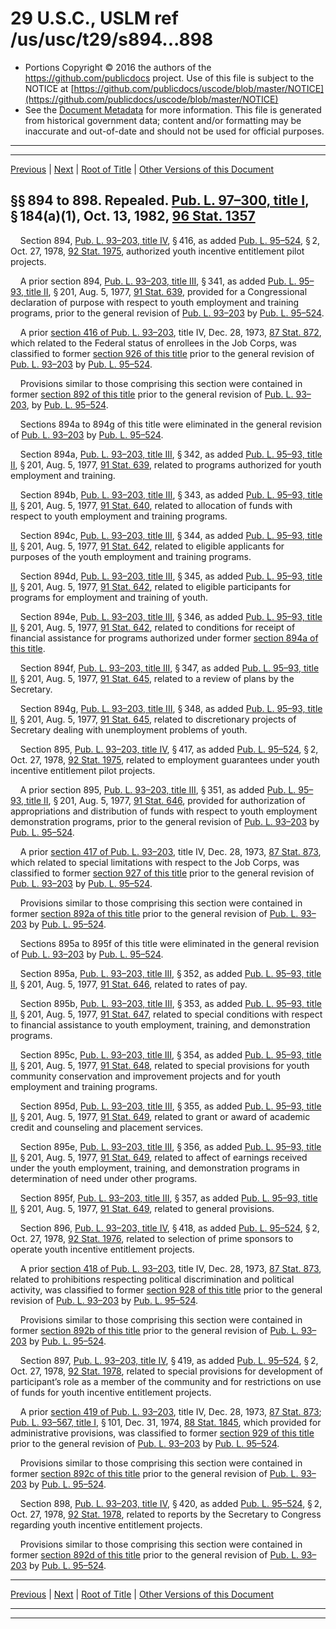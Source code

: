 ---
---

# 29 U.S.C., USLM ref /us/usc/t29/s894...898

* Portions Copyright © 2016 the authors of the https://github.com/publicdocs project.
  Use of this file is subject to the NOTICE at [https://github.com/publicdocs/uscode/blob/master/NOTICE](https://github.com/publicdocs/uscode/blob/master/NOTICE)
* See the [Document Metadata](././../../../../../../..//README.md) for more information.
  This file is generated from historical government data; content and/or formatting may be inaccurate and out-of-date and should not be used for official purposes.

----------
----------

[Previous](./../../../../../../..//us/usc/t29/ch17/schIV/ptA/spt1/m__us_usc_t29_ch17_schIV_ptA_spt1.md) | [Next](./../../../../../../..//us/usc/t29/ch17/schIV/ptA/spt2/m__us_usc_t29_ch17_schIV_ptA_spt2.md) | [Root of Title](./../../../../../../../) | [Other Versions of this Document](https://publicdocs.github.io/go/links?ns=uslm&ref=%2Fus%2Fusc%2Ft29%2Fs894...898)

## §§ 894 to 898. Repealed. [Pub. L. 97–300, title I][/us/pl/97/300/tI], § 184(a)(1), Oct. 13, 1982, [96 Stat. 1357][/us/stat/96/1357]

    Section 894, [Pub. L. 93–203, title IV][/us/pl/93/203/tIV], § 416, as added [Pub. L. 95–524][/us/pl/95/524], § 2, Oct. 27, 1978, [92 Stat. 1975][/us/stat/92/1975], authorized youth incentive entitlement pilot projects.

    A prior section 894, [Pub. L. 93–203, title III][/us/pl/93/203/tIII], § 341, as added [Pub. L. 95–93, title II][/us/pl/95/93/tII], § 201, Aug. 5, 1977, [91 Stat. 639][/us/stat/91/639], provided for a Congressional declaration of purpose with respect to youth employment and training programs, prior to the general revision of [Pub. L. 93–203][/us/pl/93/203] by [Pub. L. 95–524][/us/pl/95/524].

    A prior [section 416 of Pub. L. 93–203][/us/pl/93/203/s416], title IV, Dec. 28, 1973, [87 Stat. 872][/us/stat/87/872], which related to the Federal status of enrollees in the Job Corps, was classified to former [section 926 of this title][/us/usc/t29/s926] prior to the general revision of [Pub. L. 93–203][/us/pl/93/203] by [Pub. L. 95–524][/us/pl/95/524].

    Provisions similar to those comprising this section were contained in former [section 892 of this title][/us/usc/t29/s892] prior to the general revision of [Pub. L. 93–203][/us/pl/93/203], by [Pub. L. 95–524][/us/pl/95/524].

    Sections 894a to 894g of this title were eliminated in the general revision of [Pub. L. 93–203][/us/pl/93/203] by [Pub. L. 95–524][/us/pl/95/524].

    Section 894a, [Pub. L. 93–203, title III][/us/pl/93/203/tIII], § 342, as added [Pub. L. 95–93, title II][/us/pl/95/93/tII], § 201, Aug. 5, 1977, [91 Stat. 639][/us/stat/91/639], related to programs authorized for youth employment and training.

    Section 894b, [Pub. L. 93–203, title III][/us/pl/93/203/tIII], § 343, as added [Pub. L. 95–93, title II][/us/pl/95/93/tII], § 201, Aug. 5, 1977, [91 Stat. 640][/us/stat/91/640], related to allocation of funds with respect to youth employment and training programs.

    Section 894c, [Pub. L. 93–203, title III][/us/pl/93/203/tIII], § 344, as added [Pub. L. 95–93, title II][/us/pl/95/93/tII], § 201, Aug. 5, 1977, [91 Stat. 642][/us/stat/91/642], related to eligible applicants for purposes of the youth employment and training programs.

    Section 894d, [Pub. L. 93–203, title III][/us/pl/93/203/tIII], § 345, as added [Pub. L. 95–93, title II][/us/pl/95/93/tII], § 201, Aug. 5, 1977, [91 Stat. 642][/us/stat/91/642], related to eligible participants for programs for employment and training of youth.

    Section 894e, [Pub. L. 93–203, title III][/us/pl/93/203/tIII], § 346, as added [Pub. L. 95–93, title II][/us/pl/95/93/tII], § 201, Aug. 5, 1977, [91 Stat. 642][/us/stat/91/642], related to conditions for receipt of financial assistance for programs authorized under former [section 894a of this title][/us/usc/t29/s894a].

    Section 894f, [Pub. L. 93–203, title III][/us/pl/93/203/tIII], § 347, as added [Pub. L. 95–93, title II][/us/pl/95/93/tII], § 201, Aug. 5, 1977, [91 Stat. 645][/us/stat/91/645], related to a review of plans by the Secretary.

    Section 894g, [Pub. L. 93–203, title III][/us/pl/93/203/tIII], § 348, as added [Pub. L. 95–93, title II][/us/pl/95/93/tII], § 201, Aug. 5, 1977, [91 Stat. 645][/us/stat/91/645], related to discretionary proj­ects of Secretary dealing with unemployment problems of youth.

    Section 895, [Pub. L. 93–203, title IV][/us/pl/93/203/tIV], § 417, as added [Pub. L. 95–524][/us/pl/95/524], § 2, Oct. 27, 1978, [92 Stat. 1975][/us/stat/92/1975], related to employment guarantees under youth incentive en­titlement pilot projects.

    A prior section 895, [Pub. L. 93–203, title III][/us/pl/93/203/tIII], § 351, as added [Pub. L. 95–93, title II][/us/pl/95/93/tII], § 201, Aug. 5, 1977, [91 Stat. 646][/us/stat/91/646], provided for authorization of appropriations and distribution of funds with respect to youth employment demonstration programs, prior to the general revision of [Pub. L. 93–203][/us/pl/93/203] by [Pub. L. 95–524][/us/pl/95/524].

    A prior [section 417 of Pub. L. 93–203][/us/pl/93/203/s417], title IV, Dec. 28, 1973, [87 Stat. 873][/us/stat/87/873], which related to special limitations with respect to the Job Corps, was classified to former [section 927 of this title][/us/usc/t29/s927] prior to the general revision of [Pub. L. 93–203][/us/pl/93/203] by [Pub. L. 95–524][/us/pl/95/524].

    Provisions similar to those comprising this section were contained in former [section 892a of this title][/us/usc/t29/s892a] prior to the general revision of [Pub. L. 93–203][/us/pl/93/203] by [Pub. L. 95–524][/us/pl/95/524].

    Sections 895a to 895f of this title were eliminated in the general revision of [Pub. L. 93–203][/us/pl/93/203] by [Pub. L. 95–524][/us/pl/95/524].

    Section 895a, [Pub. L. 93–203, title III][/us/pl/93/203/tIII], § 352, as added [Pub. L. 95–93, title II][/us/pl/95/93/tII], § 201, Aug. 5, 1977, [91 Stat. 646][/us/stat/91/646], related to rates of pay.

    Section 895b, [Pub. L. 93–203, title III][/us/pl/93/203/tIII], § 353, as added [Pub. L. 95–93, title II][/us/pl/95/93/tII], § 201, Aug. 5, 1977, [91 Stat. 647][/us/stat/91/647], related to special conditions with respect to financial assistance to youth employment, training, and demonstration programs.

    Section 895c, [Pub. L. 93–203, title III][/us/pl/93/203/tIII], § 354, as added [Pub. L. 95–93, title II][/us/pl/95/93/tII], § 201, Aug. 5, 1977, [91 Stat. 648][/us/stat/91/648], related to special provisions for youth community conservation and improvement projects and for youth employment and training programs.

    Section 895d, [Pub. L. 93–203, title III][/us/pl/93/203/tIII], § 355, as added [Pub. L. 95–93, title II][/us/pl/95/93/tII], § 201, Aug. 5, 1977, [91 Stat. 649][/us/stat/91/649], related to grant or award of academic credit and counseling and placement services.

    Section 895e, [Pub. L. 93–203, title III][/us/pl/93/203/tIII], § 356, as added [Pub. L. 95–93, title II][/us/pl/95/93/tII], § 201, Aug. 5, 1977, [91 Stat. 649][/us/stat/91/649], related to affect of earnings received under the youth employment, training, and demonstration programs in determination of need under other programs.

    Section 895f, [Pub. L. 93–203, title III][/us/pl/93/203/tIII], § 357, as added [Pub. L. 95–93, title II][/us/pl/95/93/tII], § 201, Aug. 5, 1977, [91 Stat. 649][/us/stat/91/649], related to general provisions.

    Section 896, [Pub. L. 93–203, title IV][/us/pl/93/203/tIV], § 418, as added [Pub. L. 95–524][/us/pl/95/524], § 2, Oct. 27, 1978, [92 Stat. 1976][/us/stat/92/1976], related to selection of prime sponsors to operate youth incentive en­titlement projects.

    A prior [section 418 of Pub. L. 93–203][/us/pl/93/203/s418], title IV, Dec. 28, 1973, [87 Stat. 873][/us/stat/87/873], related to prohibitions respecting political discrimination and political activity, was classified to former [section 928 of this title][/us/usc/t29/s928] prior to the general revision of [Pub. L. 93–203][/us/pl/93/203] by [Pub. L. 95–524][/us/pl/95/524].

    Provisions similar to those comprising this section were contained in former [section 892b of this title][/us/usc/t29/s892b] prior to the general revision of [Pub. L. 93–203][/us/pl/93/203] by [Pub. L. 95–524][/us/pl/95/524].

    Section 897, [Pub. L. 93–203, title IV][/us/pl/93/203/tIV], § 419, as added [Pub. L. 95–524][/us/pl/95/524], § 2, Oct. 27, 1978, [92 Stat. 1978][/us/stat/92/1978], related to special provisions for development of participant’s role as a member of the community and for restrictions on use of funds for youth incentive entitlement projects.

    A prior [section 419 of Pub. L. 93–203][/us/pl/93/203/s419], title IV, Dec. 28, 1973, [87 Stat. 873][/us/stat/87/873]; [Pub. L. 93–567, title I][/us/pl/93/567/tI], § 101, Dec. 31, 1974, [88 Stat. 1845][/us/stat/88/1845], which provided for administrative provisions, was classified to former [section 929 of this title][/us/usc/t29/s929] prior to the general revision of [Pub. L. 93–203][/us/pl/93/203] by [Pub. L. 95–524][/us/pl/95/524].

    Provisions similar to those comprising this section were contained in former [section 892c of this title][/us/usc/t29/s892c] prior to the general revision of [Pub. L. 93–203][/us/pl/93/203] by [Pub. L. 95–524][/us/pl/95/524].

    Section 898, [Pub. L. 93–203, title IV][/us/pl/93/203/tIV], § 420, as added [Pub. L. 95–524][/us/pl/95/524], § 2, Oct. 27, 1978, [92 Stat. 1978][/us/stat/92/1978], related to reports by the Secretary to Congress regarding youth incentive entitlement projects.

    Provisions similar to those comprising this section were contained in former [section 892d of this title][/us/usc/t29/s892d] prior to the general revision of [Pub. L. 93–203][/us/pl/93/203] by [Pub. L. 95–524][/us/pl/95/524].

----------

[Previous](./../../../../../../..//us/usc/t29/ch17/schIV/ptA/spt1/m__us_usc_t29_ch17_schIV_ptA_spt1.md) | [Next](./../../../../../../..//us/usc/t29/ch17/schIV/ptA/spt2/m__us_usc_t29_ch17_schIV_ptA_spt2.md) | [Root of Title](./../../../../../../../) | [Other Versions of this Document](https://publicdocs.github.io/go/links?ns=uslm&ref=%2Fus%2Fusc%2Ft29%2Fs894...898)

----------
----------

[/us/pl/97/300/tI]: https://publicdocs.github.io/go/links?ns=uslm&ref=%2Fus%2Fpl%2F97%2F300%2FtI
[/us/stat/96/1357]: https://publicdocs.github.io/go/links?ns=uslm&ref=%2Fus%2Fstat%2F96%2F1357
[/us/pl/93/203/tIV]: https://publicdocs.github.io/go/links?ns=uslm&ref=%2Fus%2Fpl%2F93%2F203%2FtIV
[/us/pl/95/524]: https://publicdocs.github.io/go/links?ns=uslm&ref=%2Fus%2Fpl%2F95%2F524
[/us/stat/92/1975]: https://publicdocs.github.io/go/links?ns=uslm&ref=%2Fus%2Fstat%2F92%2F1975
[/us/pl/93/203/tIII]: https://publicdocs.github.io/go/links?ns=uslm&ref=%2Fus%2Fpl%2F93%2F203%2FtIII
[/us/pl/95/93/tII]: https://publicdocs.github.io/go/links?ns=uslm&ref=%2Fus%2Fpl%2F95%2F93%2FtII
[/us/stat/91/639]: https://publicdocs.github.io/go/links?ns=uslm&ref=%2Fus%2Fstat%2F91%2F639
[/us/pl/93/203]: https://publicdocs.github.io/go/links?ns=uslm&ref=%2Fus%2Fpl%2F93%2F203
[/us/pl/95/524]: https://publicdocs.github.io/go/links?ns=uslm&ref=%2Fus%2Fpl%2F95%2F524
[/us/pl/93/203/s416]: https://publicdocs.github.io/go/links?ns=uslm&ref=%2Fus%2Fpl%2F93%2F203%2Fs416
[/us/stat/87/872]: https://publicdocs.github.io/go/links?ns=uslm&ref=%2Fus%2Fstat%2F87%2F872
[/us/usc/t29/s926]: https://publicdocs.github.io/go/links?ns=uslm&ref=%2Fus%2Fusc%2Ft29%2Fs926
[/us/pl/93/203]: https://publicdocs.github.io/go/links?ns=uslm&ref=%2Fus%2Fpl%2F93%2F203
[/us/pl/95/524]: https://publicdocs.github.io/go/links?ns=uslm&ref=%2Fus%2Fpl%2F95%2F524
[/us/usc/t29/s892]: https://publicdocs.github.io/go/links?ns=uslm&ref=%2Fus%2Fusc%2Ft29%2Fs892
[/us/pl/93/203]: https://publicdocs.github.io/go/links?ns=uslm&ref=%2Fus%2Fpl%2F93%2F203
[/us/pl/95/524]: https://publicdocs.github.io/go/links?ns=uslm&ref=%2Fus%2Fpl%2F95%2F524
[/us/pl/93/203]: https://publicdocs.github.io/go/links?ns=uslm&ref=%2Fus%2Fpl%2F93%2F203
[/us/pl/95/524]: https://publicdocs.github.io/go/links?ns=uslm&ref=%2Fus%2Fpl%2F95%2F524
[/us/pl/93/203/tIII]: https://publicdocs.github.io/go/links?ns=uslm&ref=%2Fus%2Fpl%2F93%2F203%2FtIII
[/us/pl/95/93/tII]: https://publicdocs.github.io/go/links?ns=uslm&ref=%2Fus%2Fpl%2F95%2F93%2FtII
[/us/stat/91/639]: https://publicdocs.github.io/go/links?ns=uslm&ref=%2Fus%2Fstat%2F91%2F639
[/us/pl/93/203/tIII]: https://publicdocs.github.io/go/links?ns=uslm&ref=%2Fus%2Fpl%2F93%2F203%2FtIII
[/us/pl/95/93/tII]: https://publicdocs.github.io/go/links?ns=uslm&ref=%2Fus%2Fpl%2F95%2F93%2FtII
[/us/stat/91/640]: https://publicdocs.github.io/go/links?ns=uslm&ref=%2Fus%2Fstat%2F91%2F640
[/us/pl/93/203/tIII]: https://publicdocs.github.io/go/links?ns=uslm&ref=%2Fus%2Fpl%2F93%2F203%2FtIII
[/us/pl/95/93/tII]: https://publicdocs.github.io/go/links?ns=uslm&ref=%2Fus%2Fpl%2F95%2F93%2FtII
[/us/stat/91/642]: https://publicdocs.github.io/go/links?ns=uslm&ref=%2Fus%2Fstat%2F91%2F642
[/us/pl/93/203/tIII]: https://publicdocs.github.io/go/links?ns=uslm&ref=%2Fus%2Fpl%2F93%2F203%2FtIII
[/us/pl/95/93/tII]: https://publicdocs.github.io/go/links?ns=uslm&ref=%2Fus%2Fpl%2F95%2F93%2FtII
[/us/stat/91/642]: https://publicdocs.github.io/go/links?ns=uslm&ref=%2Fus%2Fstat%2F91%2F642
[/us/pl/93/203/tIII]: https://publicdocs.github.io/go/links?ns=uslm&ref=%2Fus%2Fpl%2F93%2F203%2FtIII
[/us/pl/95/93/tII]: https://publicdocs.github.io/go/links?ns=uslm&ref=%2Fus%2Fpl%2F95%2F93%2FtII
[/us/stat/91/642]: https://publicdocs.github.io/go/links?ns=uslm&ref=%2Fus%2Fstat%2F91%2F642
[/us/usc/t29/s894a]: https://publicdocs.github.io/go/links?ns=uslm&ref=%2Fus%2Fusc%2Ft29%2Fs894a
[/us/pl/93/203/tIII]: https://publicdocs.github.io/go/links?ns=uslm&ref=%2Fus%2Fpl%2F93%2F203%2FtIII
[/us/pl/95/93/tII]: https://publicdocs.github.io/go/links?ns=uslm&ref=%2Fus%2Fpl%2F95%2F93%2FtII
[/us/stat/91/645]: https://publicdocs.github.io/go/links?ns=uslm&ref=%2Fus%2Fstat%2F91%2F645
[/us/pl/93/203/tIII]: https://publicdocs.github.io/go/links?ns=uslm&ref=%2Fus%2Fpl%2F93%2F203%2FtIII
[/us/pl/95/93/tII]: https://publicdocs.github.io/go/links?ns=uslm&ref=%2Fus%2Fpl%2F95%2F93%2FtII
[/us/stat/91/645]: https://publicdocs.github.io/go/links?ns=uslm&ref=%2Fus%2Fstat%2F91%2F645
[/us/pl/93/203/tIV]: https://publicdocs.github.io/go/links?ns=uslm&ref=%2Fus%2Fpl%2F93%2F203%2FtIV
[/us/pl/95/524]: https://publicdocs.github.io/go/links?ns=uslm&ref=%2Fus%2Fpl%2F95%2F524
[/us/stat/92/1975]: https://publicdocs.github.io/go/links?ns=uslm&ref=%2Fus%2Fstat%2F92%2F1975
[/us/pl/93/203/tIII]: https://publicdocs.github.io/go/links?ns=uslm&ref=%2Fus%2Fpl%2F93%2F203%2FtIII
[/us/pl/95/93/tII]: https://publicdocs.github.io/go/links?ns=uslm&ref=%2Fus%2Fpl%2F95%2F93%2FtII
[/us/stat/91/646]: https://publicdocs.github.io/go/links?ns=uslm&ref=%2Fus%2Fstat%2F91%2F646
[/us/pl/93/203]: https://publicdocs.github.io/go/links?ns=uslm&ref=%2Fus%2Fpl%2F93%2F203
[/us/pl/95/524]: https://publicdocs.github.io/go/links?ns=uslm&ref=%2Fus%2Fpl%2F95%2F524
[/us/pl/93/203/s417]: https://publicdocs.github.io/go/links?ns=uslm&ref=%2Fus%2Fpl%2F93%2F203%2Fs417
[/us/stat/87/873]: https://publicdocs.github.io/go/links?ns=uslm&ref=%2Fus%2Fstat%2F87%2F873
[/us/usc/t29/s927]: https://publicdocs.github.io/go/links?ns=uslm&ref=%2Fus%2Fusc%2Ft29%2Fs927
[/us/pl/93/203]: https://publicdocs.github.io/go/links?ns=uslm&ref=%2Fus%2Fpl%2F93%2F203
[/us/pl/95/524]: https://publicdocs.github.io/go/links?ns=uslm&ref=%2Fus%2Fpl%2F95%2F524
[/us/usc/t29/s892a]: https://publicdocs.github.io/go/links?ns=uslm&ref=%2Fus%2Fusc%2Ft29%2Fs892a
[/us/pl/93/203]: https://publicdocs.github.io/go/links?ns=uslm&ref=%2Fus%2Fpl%2F93%2F203
[/us/pl/95/524]: https://publicdocs.github.io/go/links?ns=uslm&ref=%2Fus%2Fpl%2F95%2F524
[/us/pl/93/203]: https://publicdocs.github.io/go/links?ns=uslm&ref=%2Fus%2Fpl%2F93%2F203
[/us/pl/95/524]: https://publicdocs.github.io/go/links?ns=uslm&ref=%2Fus%2Fpl%2F95%2F524
[/us/pl/93/203/tIII]: https://publicdocs.github.io/go/links?ns=uslm&ref=%2Fus%2Fpl%2F93%2F203%2FtIII
[/us/pl/95/93/tII]: https://publicdocs.github.io/go/links?ns=uslm&ref=%2Fus%2Fpl%2F95%2F93%2FtII
[/us/stat/91/646]: https://publicdocs.github.io/go/links?ns=uslm&ref=%2Fus%2Fstat%2F91%2F646
[/us/pl/93/203/tIII]: https://publicdocs.github.io/go/links?ns=uslm&ref=%2Fus%2Fpl%2F93%2F203%2FtIII
[/us/pl/95/93/tII]: https://publicdocs.github.io/go/links?ns=uslm&ref=%2Fus%2Fpl%2F95%2F93%2FtII
[/us/stat/91/647]: https://publicdocs.github.io/go/links?ns=uslm&ref=%2Fus%2Fstat%2F91%2F647
[/us/pl/93/203/tIII]: https://publicdocs.github.io/go/links?ns=uslm&ref=%2Fus%2Fpl%2F93%2F203%2FtIII
[/us/pl/95/93/tII]: https://publicdocs.github.io/go/links?ns=uslm&ref=%2Fus%2Fpl%2F95%2F93%2FtII
[/us/stat/91/648]: https://publicdocs.github.io/go/links?ns=uslm&ref=%2Fus%2Fstat%2F91%2F648
[/us/pl/93/203/tIII]: https://publicdocs.github.io/go/links?ns=uslm&ref=%2Fus%2Fpl%2F93%2F203%2FtIII
[/us/pl/95/93/tII]: https://publicdocs.github.io/go/links?ns=uslm&ref=%2Fus%2Fpl%2F95%2F93%2FtII
[/us/stat/91/649]: https://publicdocs.github.io/go/links?ns=uslm&ref=%2Fus%2Fstat%2F91%2F649
[/us/pl/93/203/tIII]: https://publicdocs.github.io/go/links?ns=uslm&ref=%2Fus%2Fpl%2F93%2F203%2FtIII
[/us/pl/95/93/tII]: https://publicdocs.github.io/go/links?ns=uslm&ref=%2Fus%2Fpl%2F95%2F93%2FtII
[/us/stat/91/649]: https://publicdocs.github.io/go/links?ns=uslm&ref=%2Fus%2Fstat%2F91%2F649
[/us/pl/93/203/tIII]: https://publicdocs.github.io/go/links?ns=uslm&ref=%2Fus%2Fpl%2F93%2F203%2FtIII
[/us/pl/95/93/tII]: https://publicdocs.github.io/go/links?ns=uslm&ref=%2Fus%2Fpl%2F95%2F93%2FtII
[/us/stat/91/649]: https://publicdocs.github.io/go/links?ns=uslm&ref=%2Fus%2Fstat%2F91%2F649
[/us/pl/93/203/tIV]: https://publicdocs.github.io/go/links?ns=uslm&ref=%2Fus%2Fpl%2F93%2F203%2FtIV
[/us/pl/95/524]: https://publicdocs.github.io/go/links?ns=uslm&ref=%2Fus%2Fpl%2F95%2F524
[/us/stat/92/1976]: https://publicdocs.github.io/go/links?ns=uslm&ref=%2Fus%2Fstat%2F92%2F1976
[/us/pl/93/203/s418]: https://publicdocs.github.io/go/links?ns=uslm&ref=%2Fus%2Fpl%2F93%2F203%2Fs418
[/us/stat/87/873]: https://publicdocs.github.io/go/links?ns=uslm&ref=%2Fus%2Fstat%2F87%2F873
[/us/usc/t29/s928]: https://publicdocs.github.io/go/links?ns=uslm&ref=%2Fus%2Fusc%2Ft29%2Fs928
[/us/pl/93/203]: https://publicdocs.github.io/go/links?ns=uslm&ref=%2Fus%2Fpl%2F93%2F203
[/us/pl/95/524]: https://publicdocs.github.io/go/links?ns=uslm&ref=%2Fus%2Fpl%2F95%2F524
[/us/usc/t29/s892b]: https://publicdocs.github.io/go/links?ns=uslm&ref=%2Fus%2Fusc%2Ft29%2Fs892b
[/us/pl/93/203]: https://publicdocs.github.io/go/links?ns=uslm&ref=%2Fus%2Fpl%2F93%2F203
[/us/pl/95/524]: https://publicdocs.github.io/go/links?ns=uslm&ref=%2Fus%2Fpl%2F95%2F524
[/us/pl/93/203/tIV]: https://publicdocs.github.io/go/links?ns=uslm&ref=%2Fus%2Fpl%2F93%2F203%2FtIV
[/us/pl/95/524]: https://publicdocs.github.io/go/links?ns=uslm&ref=%2Fus%2Fpl%2F95%2F524
[/us/stat/92/1978]: https://publicdocs.github.io/go/links?ns=uslm&ref=%2Fus%2Fstat%2F92%2F1978
[/us/pl/93/203/s419]: https://publicdocs.github.io/go/links?ns=uslm&ref=%2Fus%2Fpl%2F93%2F203%2Fs419
[/us/stat/87/873]: https://publicdocs.github.io/go/links?ns=uslm&ref=%2Fus%2Fstat%2F87%2F873
[/us/pl/93/567/tI]: https://publicdocs.github.io/go/links?ns=uslm&ref=%2Fus%2Fpl%2F93%2F567%2FtI
[/us/stat/88/1845]: https://publicdocs.github.io/go/links?ns=uslm&ref=%2Fus%2Fstat%2F88%2F1845
[/us/usc/t29/s929]: https://publicdocs.github.io/go/links?ns=uslm&ref=%2Fus%2Fusc%2Ft29%2Fs929
[/us/pl/93/203]: https://publicdocs.github.io/go/links?ns=uslm&ref=%2Fus%2Fpl%2F93%2F203
[/us/pl/95/524]: https://publicdocs.github.io/go/links?ns=uslm&ref=%2Fus%2Fpl%2F95%2F524
[/us/usc/t29/s892c]: https://publicdocs.github.io/go/links?ns=uslm&ref=%2Fus%2Fusc%2Ft29%2Fs892c
[/us/pl/93/203]: https://publicdocs.github.io/go/links?ns=uslm&ref=%2Fus%2Fpl%2F93%2F203
[/us/pl/95/524]: https://publicdocs.github.io/go/links?ns=uslm&ref=%2Fus%2Fpl%2F95%2F524
[/us/pl/93/203/tIV]: https://publicdocs.github.io/go/links?ns=uslm&ref=%2Fus%2Fpl%2F93%2F203%2FtIV
[/us/pl/95/524]: https://publicdocs.github.io/go/links?ns=uslm&ref=%2Fus%2Fpl%2F95%2F524
[/us/stat/92/1978]: https://publicdocs.github.io/go/links?ns=uslm&ref=%2Fus%2Fstat%2F92%2F1978
[/us/usc/t29/s892d]: https://publicdocs.github.io/go/links?ns=uslm&ref=%2Fus%2Fusc%2Ft29%2Fs892d
[/us/pl/93/203]: https://publicdocs.github.io/go/links?ns=uslm&ref=%2Fus%2Fpl%2F93%2F203
[/us/pl/95/524]: https://publicdocs.github.io/go/links?ns=uslm&ref=%2Fus%2Fpl%2F95%2F524


